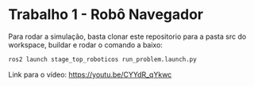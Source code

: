 # Trabalho 1 - Robô Navegador

Para rodar a simulação, basta clonar este repositorio para a pasta src do workspace, buildar e rodar o comando a baixo:

```bash
ros2 launch stage_top_roboticos run_problem.launch.py
```
Link para o vídeo: https://youtu.be/CYYdR_qYkwc
